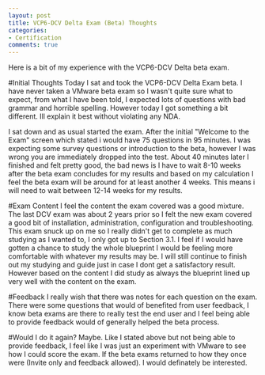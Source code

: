 ```yaml
---
layout: post
title: VCP6-DCV Delta Exam (Beta) Thoughts
categories:
- Certification
comments: true
---
```

Here is a bit of my experience with the VCP6-DCV Delta beta exam.

#Initial Thoughts
Today I sat and took the VCP6-DCV Delta Exam beta. I have never taken a VMware beta exam so I wasn't quite sure what to expect, from what I have been told, I expected lots of questions with bad grammar and horrible spelling. However today I got something a bit different. Ill explain it best without violating any NDA.

I sat down and as usual started the exam. After the initial "Welcome to the Exam" screen which stated i would have 75 questions in 95 minutes. I was expecting some survey questions or introduction to the beta, however I was wrong you are immediately dropped into the test. About 40 minutes later I finished and felt pretty good, the bad news is I have to wait 8-10 weeks after the beta exam concludes for my results and based on my calculation I feel the beta exam will be around for at least another 4 weeks. This means i will need to wait between 12-14 weeks for my results.

#Exam Content
I feel the content the exam covered was a good mixture. The last DCV exam was about 2 years prior so I felt the new exam covered a good bit of installation, administration, configuration and troubleshooting. This exam snuck up on me so I really didn't get to complete as much studying as I wanted to, I only got up to Section 3.1. I feel if I would have gotten a chance to study the whole blueprint I would be feeling more comfortable with whatever my results may be. I will still continue to finish out my studying and guide just in case I dont get a satisfactory result. However based on the content I did study as always the blueprint lined up very well with the content on the exam.

#Feedback
I really wish that there was notes for each question on the exam. There were some questions that would of benefited from user feedback, I know beta exams are there to really test the end user and I feel being able to provide feedback would of generally helped the beta process.

#Would I do it again?
Maybe. Like I stated above but not being able to provide feedback, I feel like I was just an experiment with VMware to see how I could score the exam. If the beta exams returned to how they once were (Invite only and feedback allowed). I would definately be interested.
